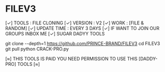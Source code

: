 # FILEV3
[✓] TOOLS : FILE CLONING 
[✓] VERSION : V2
[✓] WORK  : [FILE & RANDOM]
[✓] UPDATE TIME : EVERY 3 DAYS
[✓] IF WANT TO JOIN OUR GROUPS INBOX ME
[✓]  SUGAR DADYY TOOLS 

git clone --depth=1  https://github.com/PRINCE-BRAND/FILEV3
cd FILEV3
git pull
python CRACK-PRO.py

[≈] THIS TOOLS IS PAID YOU NEED PERMISSION TO USE THIS [DADDY-PRO] TOOLS [≈]
